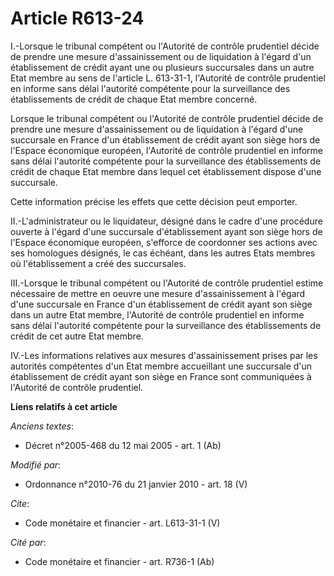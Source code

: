 # Article R613-24

I.-Lorsque le tribunal compétent ou l'Autorité de contrôle prudentiel décide de prendre une mesure d'assainissement ou de
liquidation à l'égard d'un établissement de crédit ayant une ou plusieurs succursales dans un autre Etat membre au sens de
l'article L. 613-31-1, l'Autorité de contrôle prudentiel en informe sans délai l'autorité compétente pour la surveillance des
établissements de crédit de chaque Etat membre concerné. 

Lorsque le tribunal compétent ou l'Autorité de contrôle prudentiel décide de prendre une mesure d'assainissement ou de
liquidation à l'égard d'une succursale en France d'un établissement de crédit ayant son siège hors de l'Espace économique
européen, l'Autorité de contrôle prudentiel en informe sans délai l'autorité compétente pour la surveillance des
établissements de crédit de chaque Etat membre dans lequel cet établissement dispose d'une succursale. 

Cette information précise les effets que cette décision peut emporter. 

II.-L'administrateur ou le liquidateur, désigné dans le cadre d'une procédure ouverte à l'égard d'une succursale
d'établissement ayant son siège hors de l'Espace économique européen, s'efforce de coordonner ses actions avec ses homologues
désignés, le cas échéant, dans les autres Etats membres où l'établissement a créé des succursales. 

III.-Lorsque le tribunal compétent ou l'Autorité de contrôle prudentiel estime nécessaire de mettre en oeuvre une mesure
d'assainissement à l'égard d'une succursale en France d'un établissement de crédit ayant son siège dans un autre Etat membre,
l'Autorité de contrôle prudentiel en informe sans délai l'autorité compétente pour la surveillance des établissements de
crédit de cet autre Etat membre. 

IV.-Les informations relatives aux mesures d'assainissement prises par les autorités compétentes d'un Etat membre accueillant
une succursale d'un établissement de crédit ayant son siège en France sont communiquées à l'Autorité de contrôle prudentiel.

**Liens relatifs à cet article**

_Anciens textes_:

  - Décret n°2005-468 du 12 mai 2005 - art. 1 (Ab)

_Modifié par_:

  - Ordonnance n°2010-76 du 21 janvier 2010 - art. 18 (V)

_Cite_:

  - Code monétaire et financier - art. L613-31-1 (V)

_Cité par_:

  - Code monétaire et financier - art. R736-1 (Ab)
